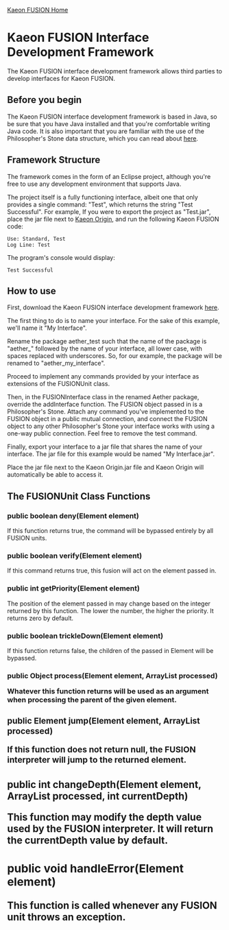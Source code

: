 [Kaeon FUSION Home](https://github.com/Gallery-of-Kaeon/Kaeon-FUSION/blob/master/README.md)

# Kaeon FUSION Interface Development Framework

The Kaeon FUSION interface development framework allows third parties to develop interfaces for Kaeon FUSION.

## Before you begin

The Kaeon FUSION interface development framework is based in Java,
so be sure that you have Java installed and that you're comfortable writing Java code.
It is also important that you are familiar with the use of the Philosopher's Stone data structure,
which you can read about [here](https://github.com/Gallery-of-Kaeon/Philosophers-Stone/blob/master/README.md).

## Framework Structure

The framework comes in the form of an Eclipse project,
although you're free to use any development environment that supports Java.

The project itself is a fully functioning interface,
albeit one that only provides a single command: "Test",
which returns the string "Test Successful".
For example,
If you were to export the project as "Test.jar",
place the jar file next to [Kaeon Origin](https://github.com/Gallery-of-Kaeon/Kaeon-FUSION/blob/master/Kaeon%20FUSION/IDE/README.md),
and run the following Kaeon FUSION code:

    Use: Standard, Test
    Log Line: Test

The program's console would display:

    Test Successful

## How to use

First, download the Kaeon FUSION interface development framework [here]().

The first thing to do is to name your interface.
For the sake of this example,
we'll name it "My Interface".

Rename the package aether_test such that the name of the package is "aether_" followed by the name of your interface,
all lower case,
with spaces replaced with underscores.
So,
for our example,
the package will be renamed to "aether_my_interface".

Proceed to implement any commands provided by your interface as extensions of the FUSIONUnit class.

Then,
in the FUSIONInterface class in the renamed Aether package,
override the addInterface function.
The FUSION object passed in is a Philosopher's Stone.
Attach any command you've implemented to the FUSION object in a public mutual connection,
and connect the FUSION object to any other Philosopher's Stone your interface works with using a one-way public connection.
Feel free to remove the test command.

Finally,
export your interface to a jar file that shares the name of your interface.
The jar file for this example would be named "My Interface.jar".

Place the jar file next to the Kaeon Origin.jar file and Kaeon Origin will automatically be able to access it.

## The FUSIONUnit Class Functions

### public boolean deny(Element element)

If this function returns true,
the command will be bypassed entirely by all FUSION units.

### public boolean verify(Element element)

If this command returns true,
this fusion will act on the element passed in.

### public int getPriority(Element element)

The position of the element passed in may change based on the integer returned by this function.
The lower the number, the higher the priority.
It returns zero by default.

### public boolean trickleDown(Element element)

If this function returns false,
the children of the passed in Element will be bypassed.

### public Object process(Element element, ArrayList<Object> processed)

Whatever this function returns will be used as an argument when processing the parent of the given element.

### public Element jump(Element element, ArrayList<Object> processed)

If this function does not return null,
the FUSION interpreter will jump to the returned element.

### public int changeDepth(Element element, ArrayList<Object> processed, int currentDepth)

This function may modify the depth value used by the FUSION interpreter.
It will return the currentDepth value by default.

### public void handleError(Element element)

This function is called whenever any FUSION unit throws an exception.